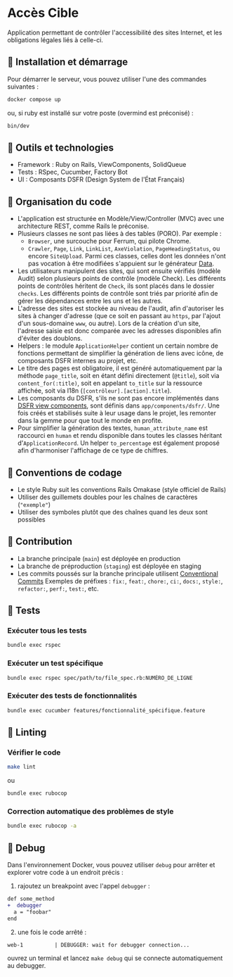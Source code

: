 # Accès Cible

Application permettant de contrôler l'accessibilité des sites Internet, et les obligations légales liés à celle-ci.

## 🚀 Installation et démarrage

Pour démarrer le serveur, vous pouvez utiliser l'une des commandes suivantes :

```bash
docker compose up
```

ou, si ruby est installé sur votre poste (overmind est préconisé) :

```bash
bin/dev
```

## 🧰 Outils et technologies

- Framework : Ruby on Rails, ViewComponents, SolidQueue
- Tests : RSpec, Cucumber, Factory Bot
- UI : Composants DSFR (Design System de l'État Français)

## 📁 Organisation du code

- L'application est structurée en Modèle/View/Controller (MVC) avec une architecture REST, comme Rails le préconise.
- Plusieurs classes ne sont pas liées à des tables (PORO). Par exemple :
  - `Browser`, une surcouche pour Ferrum, qui pilote Chrome.
  - `Crawler`, `Page`, `Link`,  `LinkList`, `AxeViolation`, `PageHeadingStatus`, ou encore `SiteUpload`.
  Parmi ces classes, celles dont les données n'ont pas vocation à être modifiées s'appuient sur le générateur [Data](https://docs.ruby-lang.org/en/3.2/Data.html).
- Les utilisateurs manipulent des sites, qui sont ensuite vérifiés (modèle Audit) selon plusieurs points de contrôle (modèle Check). Les différents points de contrôles héritent de `Check`, ils sont placés dans le dossier `checks`. Les différents points de contrôle sont triés par priorité afin de gérer les dépendances entre les uns et les autres.
- L'adresse des sites est stockée au niveau de l'audit, afin d'autoriser les sites à changer d'adresse (que ce soit en passant au `https`, par l'ajout d'un sous-domaine `www`, ou autre). Lors de la création d'un site, l'adresse saisie est donc comparée avec les adresses disponibles afin d'éviter des doublons.
- Helpers : le module `ApplicationHelper` contient un certain nombre de fonctions permettant de simplifier la génération de liens avec icône, de composants DSFR internes au projet, etc.
- Le titre des pages est obligatoire, il est généré automatiquement par la méthode `page_title`, soit en étant défini directement (`@title`), soit via `content_for(:title)`, soit en appelant `to_title` sur la ressource affichée, soit via I18n (`[contrôleur].[action].title`).
- Les composants du DSFR, s'ils ne sont pas encore implémentés dans [DSFR view components](https://github.com/betagouv/dsfr-view-components/), sont définis dans `app/components/dsfr/`. Une fois créés et stabilisés suite à leur usage dans le projet, les remonter dans la gemme pour que tout le monde en profite.
- Pour simplifier la génération des textes, `human_attribute_name` est raccourci en `human` et rendu disponible dans toutes les classes héritant d'`ApplicationRecord`. Un helper `to_percentage` est également proposé afin d'harmoniser l'affichage de ce type de chiffres.

## 📝 Conventions de codage

- Le style Ruby suit les conventions Rails Omakase (style officiel de Rails)
- Utiliser des guillemets doubles pour les chaînes de caractères (`"exemple"`)
- Utiliser des symboles plutôt que des chaînes quand les deux sont possibles

## 🤝 Contribution

- La branche principale (`main`) est déployée en production
- La branche de préproduction (`staging`) est déployée en staging
- Les commits poussés sur la branche principale utilisent [Conventional Commits](https://www.conventionalcommits.org/en/v1.0.0/#summary)
  Exemples de préfixes : `fix:`, `feat:`, `chore:`, `ci:`, `docs:`, `style:`, `refactor:`, `perf:`, `test:`, etc.

## 🧪 Tests

### Exécuter tous les tests
```bash
bundle exec rspec
```

### Exécuter un test spécifique
```bash
bundle exec rspec spec/path/to/file_spec.rb:NUMÉRO_DE_LIGNE
```

### Exécuter des tests de fonctionnalités
```bash
bundle exec cucumber features/fonctionnalité_spécifique.feature
```

## 🧹 Linting

### Vérifier le code
```bash
make lint
```
ou
```bash
bundle exec rubocop
```

### Correction automatique des problèmes de style
```bash
bundle exec rubocop -a
```

## 🔬 Debug

Dans l'environnement Docker, vous pouvez utiliser `debug` pour
arrêter et explorer votre code à un endroit précis :

1. rajoutez un breakpoint avec l'appel `debugger` :

```diff
def some_method
+  debugger
  a = "foobar"
end
```

2. une fois le code arrêté :

```
web-1          | DEBUGGER: wait for debugger connection...
```

ouvrez un terminal et lancez `make debug` qui se connecte
automatiquement au debugger.
